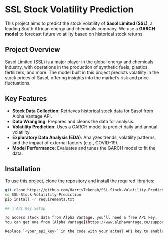 # SSL Stock Volatility Prediction

This project aims to predict the stock volatility of **Sasol Limited (SSL)**, a leading South African energy and chemicals company. We use a **GARCH model** to forecast future volatility based on historical stock returns.

## Project Overview

Sasol Limited (SSL) is a major player in the global energy and chemicals industry, with operations in the production of synthetic fuels, plastics, fertilizers, and more. The model built in this project predicts volatility in the stock prices of Sasol, offering insights into the market’s risk and price fluctuations.

## Key Features

- **Stock Data Collection**: Retrieves historical stock data for Sasol from Alpha Vantage API.
- **Data Wrangling**: Prepares and cleans the data for analysis.
- **Volatility Prediction**: Uses a GARCH model to predict daily and annual volatility.
- **Exploratory Data Analysis (EDA)**: Analyzes trends, volatility patterns, and the impact of external factors (e.g., COVID-19).
- **Model Performance**: Evaluates and tunes the GARCH model to fit the data.

## Installation

To use this project, clone the repository and install the required libraries:

```bash
git clone https://github.com/HarrisTekenah/SSL-Stock-Volatility-Prediction.git
cd SSL-Stock-Volatility-Prediction
pip install -r requirements.txt

## 🔑 API Key Setup

To access stock data from Alpha Vantage, you’ll need a free API key.  
You can get one from [Alpha Vantage](https://www.alphavantage.co/support/#api-key).

Replace `<your_api_key>` in the code with your actual API key to enable API requests.
